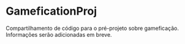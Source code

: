 # GameficationProj
Compartilhamento de código para o pré-projeto sobre gameficação.
Informações serão adicionadas em breve.
